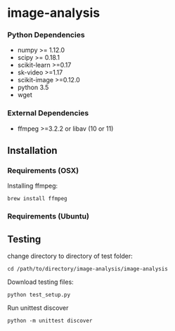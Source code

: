 # image-analysis

### Python Dependencies
* numpy >= 1.12.0
* scipy >= 0.18.1
* scikit-learn >=0.17
* sk-video >=1.17
* scikit-image >=0.12.0
* python 3.5
* wget

### External Dependencies
* ffmpeg >=3.2.2 or libav (10 or 11)

## Installation

### Requirements (OSX)

Installing ffmpeg:
```
brew install ffmpeg
```

### Requirements (Ubuntu)

## Testing
change directory to directory of test folder:
```
cd /path/to/directory/image-analysis/image-analysis
```
Download testing files:  
```
python test_setup.py
```
Run unittest discover
```
python -m unittest discover
```
